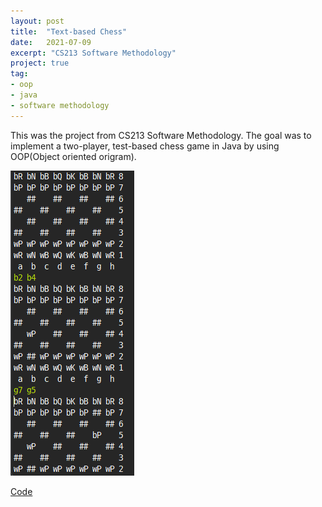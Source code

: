 ```yaml
---
layout: post
title:  "Text-based Chess"
date:   2021-07-09
excerpt: "CS213 Software Methodology"
project: true
tag:
- oop
- java
- software methodology
---
```

This was the project from CS213 Software Methodology. The goal was to implement a two-player, test-based chess game in Java by using OOP(Object oriented origram).

![](../assets/img/chess.png)

<div markdown="0">
    <a href="https://github.com/Sangkyun-Kim15/Software-Methodology/tree/master/Chess" class="btn">Code</a>
</div>
